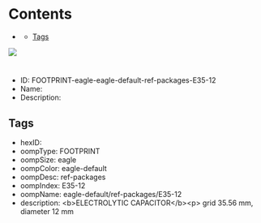 



Contents
========

* [](#)
	* [Tags](#tags)
  
![][im]
# 

- ID: FOOTPRINT-eagle-eagle-default-ref-packages-E35-12
- Name: 
- Description: 

## Tags

- hexID: 
- oompType: FOOTPRINT
- oompSize: eagle
- oompColor: eagle-default
- oompDesc: ref-packages
- oompIndex: E35-12
- oompName: eagle-default/ref-packages/E35-12
- description: &lt;b&gt;ELECTROLYTIC CAPACITOR&lt;/b&gt;&lt;p&gt;&#xD;
grid 35.56 mm, diameter 12 mm



[im]: image.png
